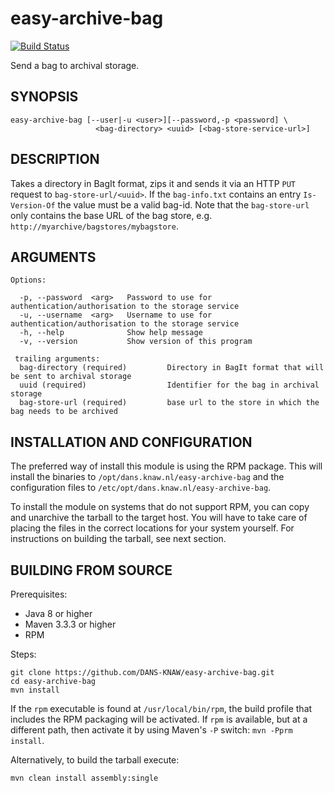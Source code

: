 easy-archive-bag
================
[![Build Status](https://travis-ci.org/DANS-KNAW/easy-archive-bag.svg?branch=master)](https://travis-ci.org/DANS-KNAW/easy-archive-bag)

Send a bag to archival storage.


SYNOPSIS
--------

    easy-archive-bag [--user|-u <user>][--password,-p <password] \
                       <bag-directory> <uuid> [<bag-store-service-url>]


DESCRIPTION
-----------

Takes a directory in BagIt format, zips it and sends it via an HTTP `PUT` request to 
`bag-store-url/<uuid>`. If the `bag-info.txt` contains an entry `Is-Version-Of` the
value must be a valid bag-id. Note that the `bag-store-url` only contains the base
URL of the bag store, e.g. `http://myarchive/bagstores/mybagstore`.


ARGUMENTS
---------

    Options:

      -p, --password  <arg>   Password to use for authentication/authorisation to the storage service
      -u, --username  <arg>   Username to use for authentication/authorisation to the storage service
      -h, --help              Show help message
      -v, --version           Show version of this program

     trailing arguments:
      bag-directory (required)         Directory in BagIt format that will be sent to archival storage
      uuid (required)                  Identifier for the bag in archival storage
      bag-store-url (required)         base url to the store in which the bag needs to be archived

INSTALLATION AND CONFIGURATION
------------------------------
The preferred way of install this module is using the RPM package. This will install the binaries to
`/opt/dans.knaw.nl/easy-archive-bag` and the configuration files to `/etc/opt/dans.knaw.nl/easy-archive-bag`.

To install the module on systems that do not support RPM, you can copy and unarchive the tarball to the target host.
You will have to take care of placing the files in the correct locations for your system yourself. For instructions
on building the tarball, see next section.

BUILDING FROM SOURCE
--------------------

Prerequisites:

* Java 8 or higher
* Maven 3.3.3 or higher
* RPM

Steps:

    git clone https://github.com/DANS-KNAW/easy-archive-bag.git
    cd easy-archive-bag
    mvn install

If the `rpm` executable is found at `/usr/local/bin/rpm`, the build profile that includes the RPM
packaging will be activated. If `rpm` is available, but at a different path, then activate it by using
Maven's `-P` switch: `mvn -Pprm install`.

Alternatively, to build the tarball execute:

    mvn clean install assembly:single
